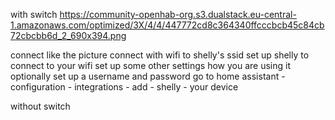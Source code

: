 
with switch
https://community-openhab-org.s3.dualstack.eu-central-1.amazonaws.com/optimized/3X/4/4/447772cd8c364340ffcccbcb45c84cb72cbcbb6d_2_690x394.png

connect like the picture
connect with wifi to shelly's ssid
set up shelly to connect to your wifi
set up some other settings how you are using it
optionally set up a username and password
go to home assistant - configuration - integrations - add - shelly - your device

without switch
